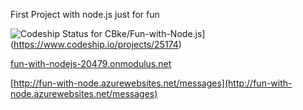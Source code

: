 First Project with node.js just for fun


![Codeship Status for CBke/Fun-with-Node.js](https://www.codeship.io/projects/f3c95240-e0d5-0131-fce5-3a1d3d24338d/status)](https://www.codeship.io/projects/25174)

[fun-with-nodejs-20479.onmodulus.net](http://fun-with-nodejs-20479.onmodulus.net)

[http://fun-with-node.azurewebsites.net/messages](http://fun-with-node.azurewebsites.net/messages)
